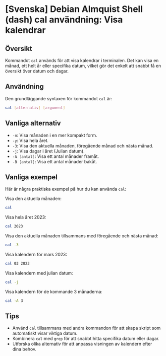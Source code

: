 # [Svenska] Debian Almquist Shell (dash) cal användning: Visa kalendrar

## Översikt
Kommandot `cal` används för att visa kalendrar i terminalen. Det kan visa en månad, ett helt år eller specifika datum, vilket gör det enkelt att snabbt få en översikt över datum och dagar.

## Användning
Den grundläggande syntaxen för kommandot `cal` är:

```bash
cal [alternativ] [argument]
```

## Vanliga alternativ
- `-m`: Visa månaden i en mer kompakt form.
- `-y`: Visa hela året.
- `-3`: Visa den aktuella månaden, föregående månad och nästa månad.
- `-j`: Visa dagar i året (Julian datum).
- `-A [antal]`: Visa ett antal månader framåt.
- `-B [antal]`: Visa ett antal månader bakåt.

## Vanliga exempel
Här är några praktiska exempel på hur du kan använda `cal`:

Visa den aktuella månaden:
```bash
cal
```

Visa hela året 2023:
```bash
cal 2023
```

Visa den aktuella månaden tillsammans med föregående och nästa månad:
```bash
cal -3
```

Visa kalendern för mars 2023:
```bash
cal 03 2023
```

Visa kalendern med julian datum:
```bash
cal -j
```

Visa kalendern för de kommande 3 månaderna:
```bash
cal -A 3
```

## Tips
- Använd `cal` tillsammans med andra kommandon för att skapa skript som automatiskt visar viktiga datum.
- Kombinera `cal` med `grep` för att snabbt hitta specifika datum eller dagar.
- Utforska olika alternativ för att anpassa visningen av kalendern efter dina behov.
